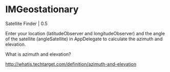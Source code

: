 IMGeostationary
===============

Satellite Finder | 0.5

Enter your location (latitudeObserver and longitudeObserver) and the angle of the satellite (angleSatellite) in AppDelegate to calculate the azimuth and elevation.

 
What is azimuth and elevation?

http://whatis.techtarget.com/definition/azimuth-and-elevation



